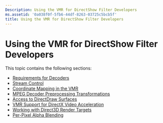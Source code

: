 ```yaml
---
Description: Using the VMR for DirectShow Filter Developers
ms.assetid: '0a038f0f-5fb6-44df-8263-03725c5bcb5f'
title: Using the VMR for DirectShow Filter Developers
---
```


# Using the VMR for DirectShow Filter Developers

This topic contains the following sections:

-   [Requirements for Decoders](requirements-for-decoders.md)
-   [Stream Control](stream-control.md)
-   [Coordinate Mapping in the VMR](coordinate-mapping-in-the-vmr.md)
-   [MPEG Decoder Preprocessing Transformations](mpeg-decoder-preprocessing-transformations.md)
-   [Access to DirectDraw Surfaces](access-to-directdraw-surfaces.md)
-   [VMR Support for DirectX Video Acceleration](vmr-support-for-directx-video-acceleration.md)
-   [Working with Direct3D Render Targets](working-with-direct3d-render-targets.md)
-   [Per-Pixel Alpha Blending](per-pixel-alpha-blending.md)

 

 



